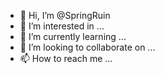 - 👋 Hi, I’m @SpringRuin
- 👀 I’m interested in ...
- 🌱 I’m currently learning ...
- 💞️ I’m looking to collaborate on ...
- 📫 How to reach me ...

<!---
SpringRuin/SpringRuin is a ✨ special ✨ repository because its `README.md` (this file) appears on your GitHub profile.
You can click the Preview link to take a look at your changes.
--->
